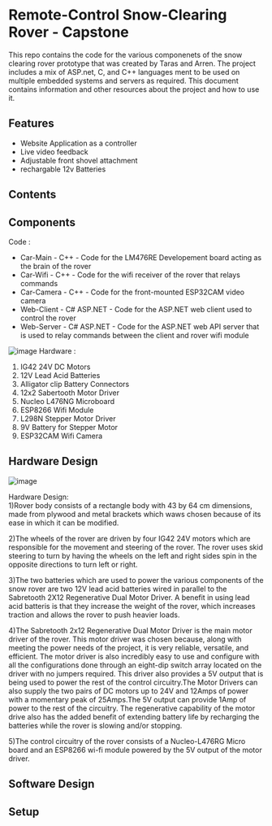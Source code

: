 # Remote-Control Snow-Clearing Rover - Capstone
This repo contains the code for the various componenets of the snow clearing rover prototype that was created by Taras and Arren. The project includes a mix of ASP.net, C, and C++ 
languages ment to be used on multiple embedded systems and servers as required. This document contains information and other resources about the project and how to use it.

## Features
- Website Application as a controller
- Live video feedback
- Adjustable front shovel attachment
- rechargable 12v Batteries

## Contents

## Components

Code :
- Car-Main - C++ - Code for the LM476RE Developement board acting as the brain of the rover  
- Car-Wifi - C++ - Code for the wifi receiver of the rover that relays commands  
- Car-Camera - C++ - Code for the front-mounted ESP32CAM video camera  
- Web-Client - C# ASP.NET - Code for the ASP.NET web client used to control the rover  
- Web-Server - C# ASP.NET - Code for the ASP.NET web API server that is used to relay commands between the client and rover wifi module

![image](https://user-images.githubusercontent.com/60587034/147695784-9637f221-6cf3-458f-8707-f01f6e32e0c2.png)
Hardware : 

1) IG42 24V DC Motors
2) 12V Lead Acid Batteries
3) Alligator clip Battery Connectors
4) 12x2 Sabertooth Motor Driver
5) Nucleo L476NG Microboard
6) ESP8266 Wifi Module
7) L298N Stepper Motor Driver
8) 9V Battery for Stepper Motor
9) ESP32CAM Wifi Camera

## Hardware Design
![image](https://user-images.githubusercontent.com/51100940/147695228-0498e393-053f-41f0-a1f4-a8b47fa6f43a.png)

Hardware Design:  
1)Rover body consists of a rectangle body with 43 by 64 cm dimensions, made from plywood and metal brackets which waws chosen because of its ease in which it can be modified.

2)The wheels of the rover are driven by four IG42 24V motors which are responsible for the movement and steering of the rover. The rover uses skid steering to turn by having the wheels on the left and right sides spin in the opposite directions to turn left or right. 

3)The two batteries which are used to power the various components of the snow rover are two 12V lead acid batteries wired in parallel to the Sabretooth 2X12 Regenerative Dual Motor Driver. A benefit in using lead acid batteris is that they increase the weight of the rover, which increases traction and allows the rover to push heavier loads.

4)The Sabretooth 2x12 Regenerative Dual Motor Driver is the main motor driver of the rover. This motor driver was chosen because, along with meeting the power needs of the project, it is very reliable, versatile, and efficient. The motor driver is also incredibly easy to use and configure with all the configurations done through an eight-dip switch array located on the driver with no jumpers required. This driver also provides a 5V output that is being used to power the rest of the control circuitry.The Motor Drivers can also supply the two pairs of DC motors up to 24V and 12Amps of power with a momentary peak of 25Amps.The 5V output can provide 1Amp of power to the rest of the circuitry. The regenerative capability of the motor drive also has the added benefit of extending battery life by recharging the batteries while the rover is slowing and/or stopping. 

5)The control circuitry of the rover consists of a Nucleo-L476RG Micro board and an ESP8266 wi-fi module powered by the 5V output of the motor driver.

## Software Design

## Setup
